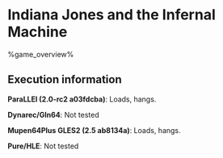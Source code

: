 # Indiana Jones and the Infernal Machine 

%game_overview%

## Execution information

**ParaLLEl (2.0-rc2 a03fdcba)**: Loads, hangs.

**Dynarec/Gln64**: Not tested

**Mupen64Plus GLES2 (2.5 ab8134a)**: Loads, hangs.

**Pure/HLE**: Not tested